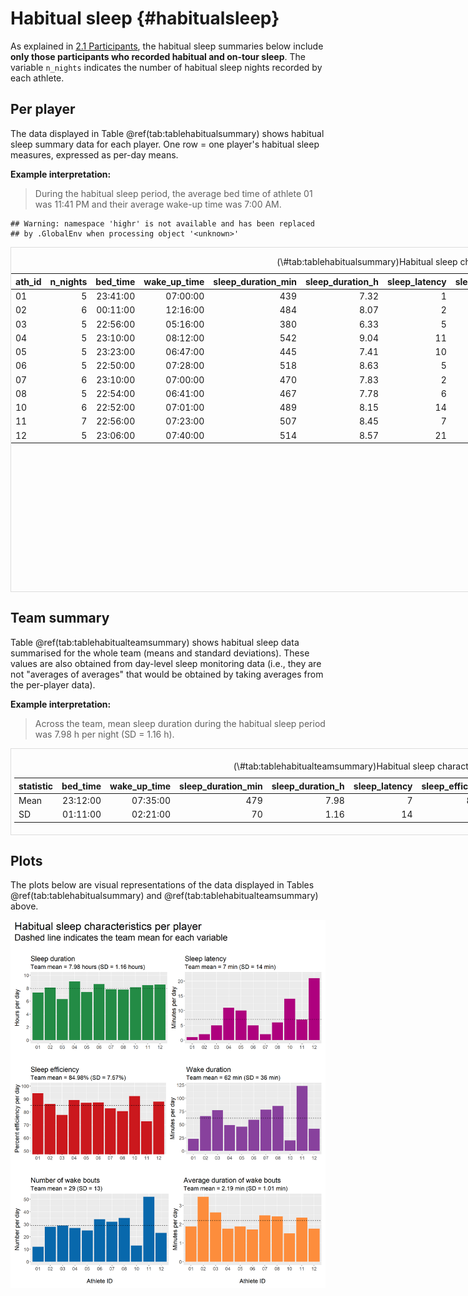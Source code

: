 # Habitual sleep {#habitualsleep}

As explained in [2.1 Participants](#methods-participants), the habitual sleep summaries below include **only those participants who recorded habitual and on-tour sleep**. The variable `n_nights` indicates the number of habitual sleep nights recorded by each athlete.









## Per player

The data displayed in Table \@ref(tab:tablehabitualsummary) shows habitual sleep summary data for each player. One row = one player's habitual sleep measures, expressed as per-day means.

**Example interpretation:**

> During the habitual sleep period, the average bed time of athlete 01 was 11:41 PM and their average wake-up time was 7:00 AM.


```
## Warning: namespace 'highr' is not available and has been replaced
## by .GlobalEnv when processing object '<unknown>'
```

<div style="border: 1px solid #ddd; padding: 0px; overflow-y: scroll; height:550px; overflow-x: scroll; width:800px; "><table class="table" style="margin-left: auto; margin-right: auto;">
<caption>(\#tab:tablehabitualsummary)Habitual sleep characteristics per player.</caption>
 <thead>
  <tr>
   <th style="text-align:left;position: sticky; top:0; background-color: #FFFFFF;"> ath_id </th>
   <th style="text-align:right;position: sticky; top:0; background-color: #FFFFFF;"> n_nights </th>
   <th style="text-align:right;position: sticky; top:0; background-color: #FFFFFF;"> bed_time </th>
   <th style="text-align:right;position: sticky; top:0; background-color: #FFFFFF;"> wake_up_time </th>
   <th style="text-align:right;position: sticky; top:0; background-color: #FFFFFF;"> sleep_duration_min </th>
   <th style="text-align:right;position: sticky; top:0; background-color: #FFFFFF;"> sleep_duration_h </th>
   <th style="text-align:right;position: sticky; top:0; background-color: #FFFFFF;"> sleep_latency </th>
   <th style="text-align:right;position: sticky; top:0; background-color: #FFFFFF;"> sleep_efficiency </th>
   <th style="text-align:right;position: sticky; top:0; background-color: #FFFFFF;"> wake_duration </th>
   <th style="text-align:right;position: sticky; top:0; background-color: #FFFFFF;"> wake_bouts_num </th>
   <th style="text-align:right;position: sticky; top:0; background-color: #FFFFFF;"> wake_bouts_avg_duration_mean </th>
  </tr>
 </thead>
<tbody>
  <tr>
   <td style="text-align:left;"> 01 </td>
   <td style="text-align:right;"> 5 </td>
   <td style="text-align:right;"> 23:41:00 </td>
   <td style="text-align:right;"> 07:00:00 </td>
   <td style="text-align:right;"> 439 </td>
   <td style="text-align:right;"> 7.32 </td>
   <td style="text-align:right;"> 1 </td>
   <td style="text-align:right;"> 94.40 </td>
   <td style="text-align:right;"> 23 </td>
   <td style="text-align:right;"> 12 </td>
   <td style="text-align:right;"> 1.88 </td>
  </tr>
  <tr>
   <td style="text-align:left;"> 02 </td>
   <td style="text-align:right;"> 6 </td>
   <td style="text-align:right;"> 00:11:00 </td>
   <td style="text-align:right;"> 12:16:00 </td>
   <td style="text-align:right;"> 484 </td>
   <td style="text-align:right;"> 8.07 </td>
   <td style="text-align:right;"> 2 </td>
   <td style="text-align:right;"> 86.18 </td>
   <td style="text-align:right;"> 66 </td>
   <td style="text-align:right;"> 28 </td>
   <td style="text-align:right;"> 3.46 </td>
  </tr>
  <tr>
   <td style="text-align:left;"> 03 </td>
   <td style="text-align:right;"> 5 </td>
   <td style="text-align:right;"> 22:56:00 </td>
   <td style="text-align:right;"> 05:16:00 </td>
   <td style="text-align:right;"> 380 </td>
   <td style="text-align:right;"> 6.33 </td>
   <td style="text-align:right;"> 5 </td>
   <td style="text-align:right;"> 77.75 </td>
   <td style="text-align:right;"> 77 </td>
   <td style="text-align:right;"> 29 </td>
   <td style="text-align:right;"> 2.63 </td>
  </tr>
  <tr>
   <td style="text-align:left;"> 04 </td>
   <td style="text-align:right;"> 5 </td>
   <td style="text-align:right;"> 23:10:00 </td>
   <td style="text-align:right;"> 08:12:00 </td>
   <td style="text-align:right;"> 542 </td>
   <td style="text-align:right;"> 9.04 </td>
   <td style="text-align:right;"> 11 </td>
   <td style="text-align:right;"> 89.18 </td>
   <td style="text-align:right;"> 49 </td>
   <td style="text-align:right;"> 27 </td>
   <td style="text-align:right;"> 1.76 </td>
  </tr>
  <tr>
   <td style="text-align:left;"> 05 </td>
   <td style="text-align:right;"> 5 </td>
   <td style="text-align:right;"> 23:23:00 </td>
   <td style="text-align:right;"> 06:47:00 </td>
   <td style="text-align:right;"> 445 </td>
   <td style="text-align:right;"> 7.41 </td>
   <td style="text-align:right;"> 10 </td>
   <td style="text-align:right;"> 87.04 </td>
   <td style="text-align:right;"> 46 </td>
   <td style="text-align:right;"> 25 </td>
   <td style="text-align:right;"> 1.88 </td>
  </tr>
  <tr>
   <td style="text-align:left;"> 06 </td>
   <td style="text-align:right;"> 5 </td>
   <td style="text-align:right;"> 22:50:00 </td>
   <td style="text-align:right;"> 07:28:00 </td>
   <td style="text-align:right;"> 518 </td>
   <td style="text-align:right;"> 8.63 </td>
   <td style="text-align:right;"> 5 </td>
   <td style="text-align:right;"> 87.39 </td>
   <td style="text-align:right;"> 59 </td>
   <td style="text-align:right;"> 34 </td>
   <td style="text-align:right;"> 1.72 </td>
  </tr>
  <tr>
   <td style="text-align:left;"> 07 </td>
   <td style="text-align:right;"> 6 </td>
   <td style="text-align:right;"> 23:10:00 </td>
   <td style="text-align:right;"> 07:00:00 </td>
   <td style="text-align:right;"> 470 </td>
   <td style="text-align:right;"> 7.83 </td>
   <td style="text-align:right;"> 2 </td>
   <td style="text-align:right;"> 82.83 </td>
   <td style="text-align:right;"> 78 </td>
   <td style="text-align:right;"> 32 </td>
   <td style="text-align:right;"> 2.47 </td>
  </tr>
  <tr>
   <td style="text-align:left;"> 08 </td>
   <td style="text-align:right;"> 5 </td>
   <td style="text-align:right;"> 22:54:00 </td>
   <td style="text-align:right;"> 06:41:00 </td>
   <td style="text-align:right;"> 467 </td>
   <td style="text-align:right;"> 7.78 </td>
   <td style="text-align:right;"> 6 </td>
   <td style="text-align:right;"> 80.62 </td>
   <td style="text-align:right;"> 85 </td>
   <td style="text-align:right;"> 35 </td>
   <td style="text-align:right;"> 2.42 </td>
  </tr>
  <tr>
   <td style="text-align:left;"> 10 </td>
   <td style="text-align:right;"> 6 </td>
   <td style="text-align:right;"> 22:52:00 </td>
   <td style="text-align:right;"> 07:01:00 </td>
   <td style="text-align:right;"> 489 </td>
   <td style="text-align:right;"> 8.15 </td>
   <td style="text-align:right;"> 14 </td>
   <td style="text-align:right;"> 92.24 </td>
   <td style="text-align:right;"> 20 </td>
   <td style="text-align:right;"> 13 </td>
   <td style="text-align:right;"> 1.51 </td>
  </tr>
  <tr>
   <td style="text-align:left;"> 11 </td>
   <td style="text-align:right;"> 7 </td>
   <td style="text-align:right;"> 22:56:00 </td>
   <td style="text-align:right;"> 07:23:00 </td>
   <td style="text-align:right;"> 507 </td>
   <td style="text-align:right;"> 8.45 </td>
   <td style="text-align:right;"> 7 </td>
   <td style="text-align:right;"> 72.83 </td>
   <td style="text-align:right;"> 123 </td>
   <td style="text-align:right;"> 52 </td>
   <td style="text-align:right;"> 2.35 </td>
  </tr>
  <tr>
   <td style="text-align:left;"> 12 </td>
   <td style="text-align:right;"> 5 </td>
   <td style="text-align:right;"> 23:06:00 </td>
   <td style="text-align:right;"> 07:40:00 </td>
   <td style="text-align:right;"> 514 </td>
   <td style="text-align:right;"> 8.57 </td>
   <td style="text-align:right;"> 21 </td>
   <td style="text-align:right;"> 87.94 </td>
   <td style="text-align:right;"> 42 </td>
   <td style="text-align:right;"> 23 </td>
   <td style="text-align:right;"> 1.76 </td>
  </tr>
</tbody>
</table></div>

## Team summary

Table \@ref(tab:tablehabitualteamsummary) shows habitual sleep data summarised for the whole team (means and standard deviations). These values are also obtained from day-level sleep monitoring data (i.e., they are not "averages of averages" that would be obtained by taking averages from the per-player data).

**Example interpretation:**

> Across the team, mean sleep duration during the habitual sleep period was 7.98 h per night (SD = 1.16 h).

<div style="border: 1px solid #ddd; padding: 5px; overflow-x: scroll; width:800px; "><table class="table" style="margin-left: auto; margin-right: auto;">
<caption>(\#tab:tablehabitualteamsummary)Habitual sleep characteristics for the whole team.</caption>
 <thead>
  <tr>
   <th style="text-align:left;"> statistic </th>
   <th style="text-align:right;"> bed_time </th>
   <th style="text-align:right;"> wake_up_time </th>
   <th style="text-align:right;"> sleep_duration_min </th>
   <th style="text-align:right;"> sleep_duration_h </th>
   <th style="text-align:right;"> sleep_latency </th>
   <th style="text-align:right;"> sleep_efficiency </th>
   <th style="text-align:right;"> wake_duration </th>
   <th style="text-align:right;"> wake_bouts_num </th>
   <th style="text-align:right;"> wake_bouts_avg_duration_mean </th>
  </tr>
 </thead>
<tbody>
  <tr>
   <td style="text-align:left;"> Mean </td>
   <td style="text-align:right;"> 23:12:00 </td>
   <td style="text-align:right;"> 07:35:00 </td>
   <td style="text-align:right;"> 479 </td>
   <td style="text-align:right;"> 7.98 </td>
   <td style="text-align:right;"> 7 </td>
   <td style="text-align:right;"> 84.98 </td>
   <td style="text-align:right;"> 62 </td>
   <td style="text-align:right;"> 29 </td>
   <td style="text-align:right;"> 2.19 </td>
  </tr>
  <tr>
   <td style="text-align:left;"> SD </td>
   <td style="text-align:right;"> 01:11:00 </td>
   <td style="text-align:right;"> 02:21:00 </td>
   <td style="text-align:right;"> 70 </td>
   <td style="text-align:right;"> 1.16 </td>
   <td style="text-align:right;"> 14 </td>
   <td style="text-align:right;"> 7.57 </td>
   <td style="text-align:right;"> 36 </td>
   <td style="text-align:right;"> 13 </td>
   <td style="text-align:right;"> 1.01 </td>
  </tr>
</tbody>
</table></div>

## Plots

The plots below are visual representations of the data displayed in Tables \@ref(tab:tablehabitualsummary) and \@ref(tab:tablehabitualteamsummary) above.



<img src="02-habitual_sleep_files/figure-html/patch_plots-1.png" width="1152" />
